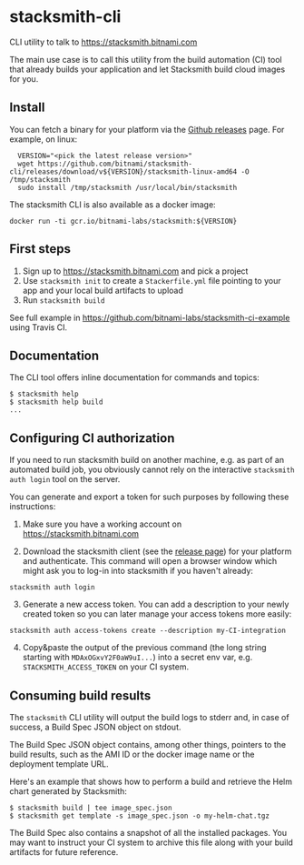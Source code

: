 # stacksmith-cli
CLI utility to talk to https://stacksmith.bitnami.com

The main use case is to call this utility from the build automation (CI) tool that
already builds your application and let Stacksmith build cloud images for you.

## Install

You can fetch a binary for your platform via the [Github releases](https://github.com/bitnami/stacksmith-cli/releases) page. For example, on linux:

```
  VERSION="<pick the latest release version>"
  wget https://github.com/bitnami/stacksmith-cli/releases/download/v${VERSION}/stacksmith-linux-amd64 -O /tmp/stacksmith
  sudo install /tmp/stacksmith /usr/local/bin/stacksmith
```

The stacksmith CLI is also available as a docker image:

```
docker run -ti gcr.io/bitnami-labs/stacksmith:${VERSION}
```

## First steps

1. Sign up to https://stacksmith.bitnami.com and pick a project
2. Use `stacksmith init` to create a `Stackerfile.yml` file pointing to your app and your local build artifacts to upload
4. Run `stacksmith build`

See full example in https://github.com/bitnami-labs/stacksmith-ci-example using Travis CI.

## Documentation

The CLI tool offers inline documentation for commands and topics:

```
$ stacksmith help
$ stacksmith help build
...
```

## Configuring CI authorization

If you need to run stacksmith build on another machine, e.g. as part of an automated build job,
you obviously cannot rely on the interactive `stacksmith auth login` tool on the server.

You can generate and export a token for such purposes by following these instructions:

1. Make sure you have a working account on https://stacksmith.bitnami.com

2. Download the stacksmith client (see the [release page](https://github.com/bitnami/stacksmith-cli/releases)) for your platform and authenticate. This command will open a browser window which might ask you to log-in into stacksmith if you haven't already:

```
stacksmith auth login
```


3. Generate a new access token. You can add a description to your newly created token so you can later manage your access tokens more easily:

```
stacksmith auth access-tokens create --description my-CI-integration
```

4. Copy&paste the output of the previous command (the long string starting with `MDAxOGxvY2F0aW9uI...`) into a secret env var, e.g. `STACKSMITH_ACCESS_TOKEN` on your CI system.

## Consuming build results

The `stacksmith` CLI utility will output the build logs to stderr and, in case of success, a Build Spec JSON object on stdout.

The Build Spec JSON object contains, among other things, pointers to the build results, such as the AMI ID or the docker
image name or the deployment template URL.

Here's an example that shows how to perform a build and retrieve the Helm chart generated by Stacksmith:

```
$ stacksmith build | tee image_spec.json
$ stacksmith get template -s image_spec.json -o my-helm-chat.tgz
```

The Build Spec also contains a snapshot of all the installed packages. You may want to instruct your CI system to
archive this file along with your build artifacts for future reference.
